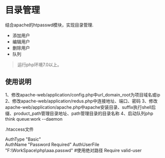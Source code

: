 目录管理
===============

结合apache的htpasswd模块，实现目录管理.

 + 添加用户
 + 编辑用户
 + 删除用户
 + 队列

>运行php环境7.0以上。

## 使用说明

1、修改apache-web/application/config.php中url_domain_root为项目域名或ip 
2、修改apache-web/application/redus.php中连接地址、端口、密码 
3、修改apache-web/application/apache.php中apache安装目录、suffix执行shell后缀、product_path管理目录地址、path管理目录的目录名称 
4、启动队列php think queue:work --daemon

.htaccess文件

AuthType "Basic"  
AuthName "Password Required" 
AuthUserFile "F:\WorkSpace\php\aaa\.passwd" #使用绝对路径
Require valid-user 
